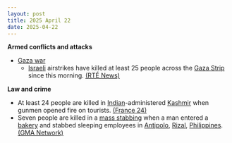 ```yaml
---
layout: post
title: 2025 April 22
date: 2025-04-22
---
```



**Armed conflicts and attacks**

* [Gaza war](https://en.wikipedia.org/wiki/Gaza_war "Gaza war")
  + [Israeli](https://en.wikipedia.org/wiki/Israel "Israel") airstrikes have killed at least 25 people across the [Gaza Strip](https://en.wikipedia.org/wiki/Gaza_Strip "Gaza Strip") since this morning. [(RTÉ News)](https://www.rte.ie/news/2025/0422/1508788-israel-gaza/)

**Law and crime**

* At least 24 people are killed in [Indian](https://en.wikipedia.org/wiki/India "India")-administered [Kashmir](https://en.wikipedia.org/wiki/Kashmir "Kashmir") when gunmen opened fire on tourists. [(France 24)](https://www.france24.com/en/live-news/20250422-at-least-24-killed-in-kashmir-attack-on-tourists-indian-police-source)
* Seven people are killed in a [mass stabbing](https://en.wikipedia.org/wiki/Mass_stabbing "Mass stabbing") when a man entered a [bakery](https://en.wikipedia.org/wiki/Bakery "Bakery") and stabbed sleeping employees in [Antipolo](https://en.wikipedia.org/wiki/Antipolo "Antipolo"), [Rizal](https://en.wikipedia.org/wiki/Rizal_%28province%29 "Rizal (province)"), [Philippines](https://en.wikipedia.org/wiki/Philippines "Philippines"). [(GMA Network)](https://www.gmanetwork.com/news/topstories/regions/943522/7-stabbed-to-death-in-antipolo-bakery/story/)
